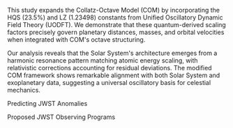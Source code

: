 This study expands the Collatz-Octave Model (COM) by incorporating the HQS (23.5\%) and LZ (1.23498) constants from Unified Oscillatory Dynamic Field Theory (UODFT). We demonstrate that these quantum-derived scaling factors precisely govern planetary distances, masses, and orbital velocities when integrated with COM's octave structuring. 

Our analysis reveals that the Solar System's architecture emerges from a harmonic resonance pattern matching atomic energy scaling, with relativistic corrections accounting for residual deviations. The modified COM framework shows remarkable alignment with both Solar System and exoplanetary data, suggesting a universal oscillatory basis for celestial mechanics.

Predicting JWST Anomalies

Proposed JWST Observing Programs
